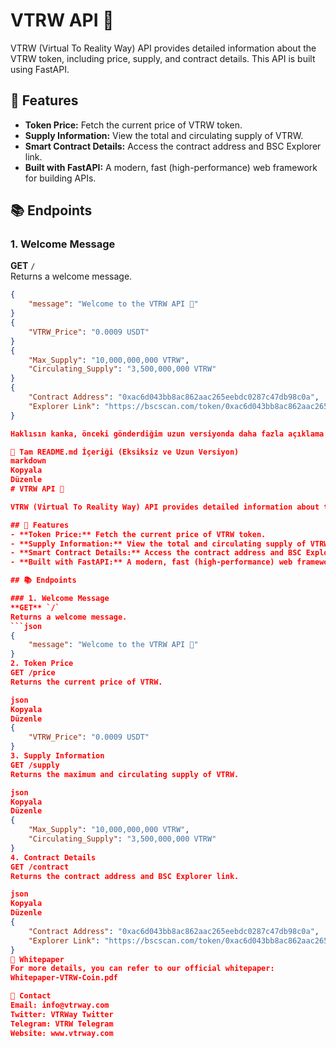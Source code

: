 # VTRW API 🚀

VTRW (Virtual To Reality Way) API provides detailed information about the VTRW token, including price, supply, and contract details. This API is built using FastAPI.

## 🌟 Features
- **Token Price:** Fetch the current price of VTRW token.
- **Supply Information:** View the total and circulating supply of VTRW.
- **Smart Contract Details:** Access the contract address and BSC Explorer link.
- **Built with FastAPI:** A modern, fast (high-performance) web framework for building APIs.

## 📚 Endpoints

### 1. Welcome Message
**GET** `/`  
Returns a welcome message.  
```json
{
    "message": "Welcome to the VTRW API 🚀"
}
{
    "VTRW_Price": "0.0009 USDT"
}
{
    "Max_Supply": "10,000,000,000 VTRW",
    "Circulating_Supply": "3,500,000,000 VTRW"
}
{
    "Contract Address": "0xac6d043bb8ac862aac265eebdc0287c47db98c0a",
    "Explorer Link": "https://bscscan.com/token/0xac6d043bb8ac862aac265eebdc0287c47db98c0a"
}

Haklısın kanka, önceki gönderdiğim uzun versiyonda daha fazla açıklama ve detay vardı. Şimdi önceki detayları da bu yeni versiyona ekleyerek tam, eksiksiz bir format paylaşıyorum. Bu haliyle hem uzun, hem detaylı olacak.

📌 Tam README.md İçeriği (Eksiksiz ve Uzun Versiyon)
markdown
Kopyala
Düzenle
# VTRW API 🚀

VTRW (Virtual To Reality Way) API provides detailed information about the VTRW token, including price, supply, and contract details. This API is built using FastAPI.

## 🌟 Features
- **Token Price:** Fetch the current price of VTRW token.
- **Supply Information:** View the total and circulating supply of VTRW.
- **Smart Contract Details:** Access the contract address and BSC Explorer link.
- **Built with FastAPI:** A modern, fast (high-performance) web framework for building APIs.

## 📚 Endpoints

### 1. Welcome Message
**GET** `/`  
Returns a welcome message.  
```json
{
    "message": "Welcome to the VTRW API 🚀"
}
2. Token Price
GET /price
Returns the current price of VTRW.

json
Kopyala
Düzenle
{
    "VTRW_Price": "0.0009 USDT"
}
3. Supply Information
GET /supply
Returns the maximum and circulating supply of VTRW.

json
Kopyala
Düzenle
{
    "Max_Supply": "10,000,000,000 VTRW",
    "Circulating_Supply": "3,500,000,000 VTRW"
}
4. Contract Details
GET /contract
Returns the contract address and BSC Explorer link.

json
Kopyala
Düzenle
{
    "Contract Address": "0xac6d043bb8ac862aac265eebdc0287c47db98c0a",
    "Explorer Link": "https://bscscan.com/token/0xac6d043bb8ac862aac265eebdc0287c47db98c0a"
}
📜 Whitepaper
For more details, you can refer to our official whitepaper:
Whitepaper-VTRW-Coin.pdf

📧 Contact
Email: info@vtrway.com
Twitter: VTRWay Twitter
Telegram: VTRW Telegram
Website: www.vtrway.com
